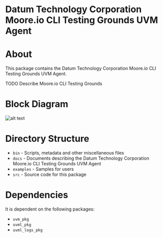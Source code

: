 # Datum Technology Corporation Moore.io CLI Testing Grounds UVM Agent


# About
This package contains the Datum Technology Corporation Moore.io CLI Testing Grounds UVM Agent.

TODO Describe Moore.io CLI Testing Grounds


# Block Diagram
![alt text](./docs/agent_block_diagram.svg "Moore.io CLI Testing Grounds UVM Agent Block Diagram")

# Directory Structure
* `bin` - Scripts, metadata and other miscellaneous files
* `docs` - Documents describing the Datum Technology Corporation Moore.io CLI Testing Grounds UVM Agent
* `examples` - Samples for users
* `src` - Source code for this package


# Dependencies
It is dependent on the following packages:

* `uvm_pkg`
* `uvml_pkg`
* `uvml_logs_pkg`
